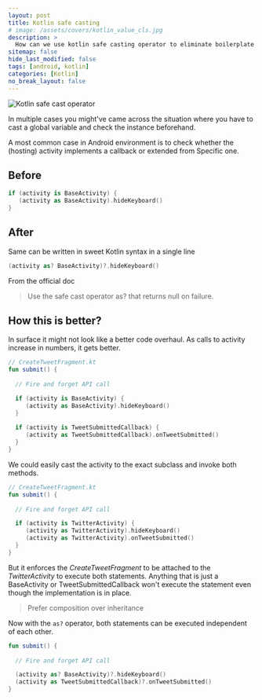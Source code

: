 ```yaml
---
layout: post
title: Kotlin safe casting
# image: /assets/covers/kotlin_value_cls.jpg
description: >
  How can we use kotlin safe casting operator to eliminate boilerplate code.
sitemap: false
hide_last_modified: false
tags: [android, kotlin]
categories: [Kotlin]
no_break_layout: false
---
```


![Kotlin safe cast operator](https://dev-to-uploads.s3.amazonaws.com/uploads/articles/fjg8xsdjcx33aj10rwh8.png)

In multiple cases you might've came across the situation where you have to cast a global variable and check the instance beforehand.

A most common case in Android environment is to check whether the (hosting) activity implements a callback or extended from Specific one.

## Before
```kotlin
if (activity is BaseActivity) {
   (activity as BaseActivity).hideKeyboard()
}
```

## After
Same can be written in sweet Kotlin syntax in a single line

```kotlin
(activity as? BaseActivity)?.hideKeyboard()
```

From the official doc
> Use the safe cast operator as? that returns null on failure.


## How this is better?
In surface it might not look like a better code overhaul. As calls to activity increase in numbers, it gets better.

```kotlin
// CreateTweetFragment.kt
fun submit() {
  
  // Fire and forget API call

  if (activity is BaseActivity) {
     (activity as BaseActivity).hideKeyboard()
  }
  
  if (activity is TweetSubmittedCallback) {
     (activity as TweetSubmittedCallback).onTweetSubmitted()
  }
}
```

We could easily cast the activity to the exact subclass and invoke both methods.
```kotlin
// CreateTweetFragment.kt
fun submit() {
  
  // Fire and forget API call

  if (activity is TwitterActivity) {
     (activity as TwitterActivity).hideKeyboard()
     (activity as TwitterActivity).onTweetSubmitted()
  }
}
```

But it enforces the *CreateTweetFragment* to be attached to the *TwitterActivity* to execute both statements. Anything that is just a BaseActivity or TweetSubmittedCallback won't execute the statement even though the implementation is in place.

> Prefer composition over inheritance

Now with the `as?` operator, both statements can be executed independent of each other.

```kotlin
fun submit() {
  
  // Fire and forget API call

  (activity as? BaseActivity)?.hideKeyboard()
  (activity as TweetSubmittedCallback)?.onTweetSubmitted()
}
```